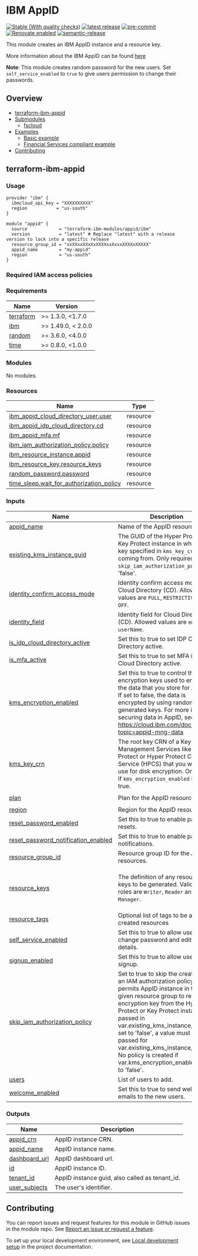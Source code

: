 <!-- Update the title -->
# IBM AppID

<!--
Update status and "latest release" badges:
  1. For the status options, see https://terraform-ibm-modules.github.io/documentation/#/badge-status
  2. Update the "latest release" badge to point to the correct module's repo. Replace "terraform-ibm-module-template" in two places.
-->
[![Stable (With quality checks)](https://img.shields.io/badge/Status-Stable%20(With%20quality%20checks)-green)](https://terraform-ibm-modules.github.io/documentation/#/badge-status)
[![latest release](https://img.shields.io/github/v/release/terraform-ibm-modules/terraform-ibm-appid?logo=GitHub&sort=semver)](https://github.com/terraform-ibm-modules/terraform-ibm-appid/releases/latest)
[![pre-commit](https://img.shields.io/badge/pre--commit-enabled-brightgreen?logo=pre-commit&logoColor=white)](https://github.com/pre-commit/pre-commit)
[![Renovate enabled](https://img.shields.io/badge/renovate-enabled-brightgreen.svg)](https://renovatebot.com/)
[![semantic-release](https://img.shields.io/badge/%20%20%F0%9F%93%A6%F0%9F%9A%80-semantic--release-e10079.svg)](https://github.com/semantic-release/semantic-release)

<!-- Add a description of module(s) in this repo -->
This module creates an IBM AppID instance and a resource key.

More information about the IBM AppID can be found [here](https://cloud.ibm.com/docs/appid?topic=appid-getting-started)

**Note**: This module creates random password for the new users. Set `self_service_enabled` to `true` to give users permission to change their passwords.

<!-- Below content is automatically populated via pre-commit hook -->
<!-- BEGIN OVERVIEW HOOK -->
## Overview
* [terraform-ibm-appid](#terraform-ibm-appid)
* [Submodules](./modules)
    * [fscloud](./modules/fscloud)
* [Examples](./examples)
    * [Basic example](./examples/basic)
    * [Financial Services compliant example](./examples/fscloud)
* [Contributing](#contributing)
<!-- END OVERVIEW HOOK -->


<!--
If this repo contains any reference architectures, uncomment the heading below and links to them.
(Usually in the `/reference-architectures` directory.)
See "Reference architecture" in Authoring Guidelines in the public documentation at
https://terraform-ibm-modules.github.io/documentation/#/implementation-guidelines?id=reference-architecture
-->
<!-- ## Reference architectures -->


<!-- This heading should always match the name of the root level module (aka the repo name) -->
## terraform-ibm-appid

### Usage

<!--
Add an example of the use of the module in the following code block.

Use real values instead of "var.<var_name>" or other placeholder values
unless real values don't help users know what to change.
-->

```hcl
provider "ibm" {
  ibmcloud_api_key = "XXXXXXXXXX"
  region           = "us-south"
}

module "appid" {
  source            = "terraform-ibm-modules/appid/ibm"
  version           = "latest" # Replace "latest" with a release version to lock into a specific release
  resource_group_id = "xxXXxxXXxXxXXXXxxXxxxXXXXxXXXXX"
  appid_name        = "my-appid"
  region            = "us-south"
}
```

### Required IAM access policies

<!-- PERMISSIONS REQUIRED TO RUN MODULE
If this module requires permissions, uncomment the following block and update
the sample permissions, following the format.
Replace the sample Account and IBM Cloud service names and roles with the
information in the console at
Manage > Access (IAM) > Access groups > Access policies.
-->

<!--
You need the following permissions to run this module.

- Account Management
    - **Sample Account Service** service
        - `Editor` platform access
        - `Manager` service access
    - IAM Services
        - **Sample Cloud Service** service
            - `Administrator` platform access
-->

<!-- NO PERMISSIONS FOR MODULE
If no permissions are required for the module, uncomment the following
statement instead the previous block.
-->

<!-- No permissions are needed to run this module.-->


<!-- Below content is automatically populated via pre-commit hook -->
<!-- BEGINNING OF PRE-COMMIT-TERRAFORM DOCS HOOK -->
### Requirements

| Name | Version |
|------|---------|
| <a name="requirement_terraform"></a> [terraform](#requirement\_terraform) | >= 1.3.0, <1.7.0 |
| <a name="requirement_ibm"></a> [ibm](#requirement\_ibm) | >= 1.49.0, < 2.0.0 |
| <a name="requirement_random"></a> [random](#requirement\_random) | >= 3.6.0, <4.0.0 |
| <a name="requirement_time"></a> [time](#requirement\_time) | >= 0.8.0, <1.0.0 |

### Modules

No modules.

### Resources

| Name | Type |
|------|------|
| [ibm_appid_cloud_directory_user.user](https://registry.terraform.io/providers/IBM-Cloud/ibm/latest/docs/resources/appid_cloud_directory_user) | resource |
| [ibm_appid_idp_cloud_directory.cd](https://registry.terraform.io/providers/IBM-Cloud/ibm/latest/docs/resources/appid_idp_cloud_directory) | resource |
| [ibm_appid_mfa.mf](https://registry.terraform.io/providers/IBM-Cloud/ibm/latest/docs/resources/appid_mfa) | resource |
| [ibm_iam_authorization_policy.policy](https://registry.terraform.io/providers/IBM-Cloud/ibm/latest/docs/resources/iam_authorization_policy) | resource |
| [ibm_resource_instance.appid](https://registry.terraform.io/providers/IBM-Cloud/ibm/latest/docs/resources/resource_instance) | resource |
| [ibm_resource_key.resource_keys](https://registry.terraform.io/providers/IBM-Cloud/ibm/latest/docs/resources/resource_key) | resource |
| [random_password.password](https://registry.terraform.io/providers/hashicorp/random/latest/docs/resources/password) | resource |
| [time_sleep.wait_for_authorization_policy](https://registry.terraform.io/providers/hashicorp/time/latest/docs/resources/sleep) | resource |

### Inputs

| Name | Description | Type | Default | Required |
|------|-------------|------|---------|:--------:|
| <a name="input_appid_name"></a> [appid\_name](#input\_appid\_name) | Name of the AppID resource. | `string` | n/a | yes |
| <a name="input_existing_kms_instance_guid"></a> [existing\_kms\_instance\_guid](#input\_existing\_kms\_instance\_guid) | The GUID of the Hyper Protect or Key Protect instance in which the key specified in `kms_key_crn` is coming from. Only required if `skip_iam_authorization_policy` is 'false'. | `string` | `null` | no |
| <a name="input_identity_confirm_access_mode"></a> [identity\_confirm\_access\_mode](#input\_identity\_confirm\_access\_mode) | Identity confirm access mode for Cloud Directory (CD). Allowed values are `FULL`, `RESTRICTIVE` and `OFF`. | `string` | `"OFF"` | no |
| <a name="input_identity_field"></a> [identity\_field](#input\_identity\_field) | Identity field for Cloud Directory (CD). Allowed values are `email` and `userName`. | `string` | `"email"` | no |
| <a name="input_is_idp_cloud_directory_active"></a> [is\_idp\_cloud\_directory\_active](#input\_is\_idp\_cloud\_directory\_active) | Set this to true to set IDP Cloud Directory active. | `bool` | `true` | no |
| <a name="input_is_mfa_active"></a> [is\_mfa\_active](#input\_is\_mfa\_active) | Set this to true to set MFA in IDP Cloud Directory active. | `bool` | `true` | no |
| <a name="input_kms_encryption_enabled"></a> [kms\_encryption\_enabled](#input\_kms\_encryption\_enabled) | Set this to true to control the encryption keys used to encrypt the data that you store for AppID. If set to false, the data is encrypted by using randomly generated keys. For more info on securing data in AppID, see https://cloud.ibm.com/docs/appid?topic=appid-mng-data | `bool` | `false` | no |
| <a name="input_kms_key_crn"></a> [kms\_key\_crn](#input\_kms\_key\_crn) | The root key CRN of a Key Management Services like Key Protect or Hyper Protect Crypto Service (HPCS) that you want to use for disk encryption. Only used if `kms_encryption_enabled` is set to true. | `string` | `null` | no |
| <a name="input_plan"></a> [plan](#input\_plan) | Plan for the AppID resource. | `string` | `"graduated-tier"` | no |
| <a name="input_region"></a> [region](#input\_region) | Region for the AppID resource. | `string` | n/a | yes |
| <a name="input_reset_password_enabled"></a> [reset\_password\_enabled](#input\_reset\_password\_enabled) | Set this to true to enable password resets. | `bool` | `false` | no |
| <a name="input_reset_password_notification_enabled"></a> [reset\_password\_notification\_enabled](#input\_reset\_password\_notification\_enabled) | Set this to true to enable password notifications. | `bool` | `false` | no |
| <a name="input_resource_group_id"></a> [resource\_group\_id](#input\_resource\_group\_id) | Resource group ID for the AppID resources. | `string` | n/a | yes |
| <a name="input_resource_keys"></a> [resource\_keys](#input\_resource\_keys) | The definition of any resource keys to be generated. Valid service roles are `Writer`, `Reader` and `Manager`. | <pre>list(object({<br>    name           = string<br>    role           = optional(string, "Reader")<br>    service_id_crn = optional(string)<br>  }))</pre> | `[]` | no |
| <a name="input_resource_tags"></a> [resource\_tags](#input\_resource\_tags) | Optional list of tags to be added to created resources | `list(string)` | `[]` | no |
| <a name="input_self_service_enabled"></a> [self\_service\_enabled](#input\_self\_service\_enabled) | Set this to true to allow users to change password and edit user details. | `bool` | `false` | no |
| <a name="input_signup_enabled"></a> [signup\_enabled](#input\_signup\_enabled) | Set this to true to allow users to signup. | `bool` | `false` | no |
| <a name="input_skip_iam_authorization_policy"></a> [skip\_iam\_authorization\_policy](#input\_skip\_iam\_authorization\_policy) | Set to true to skip the creation of an IAM authorization policy that permits AppID instance in the given resource group to read the encryption key from the Hyper Protect or Key Protect instance passed in var.existing\_kms\_instance\_guid. If set to 'false', a value must be passed for var.existing\_kms\_instance\_guid. No policy is created if var.kms\_encryption\_enabled is set to 'false'. | `bool` | `false` | no |
| <a name="input_users"></a> [users](#input\_users) | List of users to add. | `list(string)` | `[]` | no |
| <a name="input_welcome_enabled"></a> [welcome\_enabled](#input\_welcome\_enabled) | Set this to true to send welcome emails to the new users. | `bool` | `false` | no |

### Outputs

| Name | Description |
|------|-------------|
| <a name="output_appid_crn"></a> [appid\_crn](#output\_appid\_crn) | AppID instance CRN. |
| <a name="output_appid_name"></a> [appid\_name](#output\_appid\_name) | AppID instance name. |
| <a name="output_dashboard_url"></a> [dashboard\_url](#output\_dashboard\_url) | AppID dashboard url. |
| <a name="output_id"></a> [id](#output\_id) | AppID instance ID. |
| <a name="output_tenant_id"></a> [tenant\_id](#output\_tenant\_id) | AppID instance guid, also called as tenant\_id. |
| <a name="output_user_subjects"></a> [user\_subjects](#output\_user\_subjects) | The user's identifier. |
<!-- END OF PRE-COMMIT-TERRAFORM DOCS HOOK -->

<!-- Leave this section as is so that your module has a link to local development environment set up steps for contributors to follow -->
## Contributing

You can report issues and request features for this module in GitHub issues in the module repo. See [Report an issue or request a feature](https://github.com/terraform-ibm-modules/.github/blob/main/.github/SUPPORT.md).

To set up your local development environment, see [Local development setup](https://terraform-ibm-modules.github.io/documentation/#/local-dev-setup) in the project documentation.
